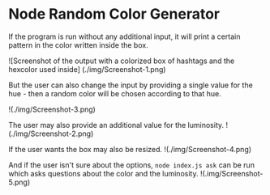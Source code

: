 # Node Random Color Generator

If the program is run without any additional input, it will print a certain pattern in the color written inside the box.

![Screenshot of the output with a colorized box of hashtags and the hexcolor used inside] (./img/Screenshot-1.png)

But the user can also change the input by providing a single value for the hue - then a random color will be chosen according to that hue.

!(./img/Screenshot-3.png)

The user may also provide an additional value for the luminosity.
!(./img/Screenshot-2.png)

If the user wants the box may also be resized.
!(./img/Screenshot-4.png)

And if the user isn't sure about the options, `node index.js ask` can be run which asks questions about the color and the luminosity.
!(.img/Screenshot-5.png)
